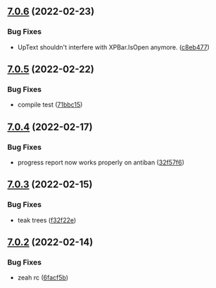 ## [7.0.6](https://github.com/Torwent/WaspLib/compare/v7.0.5...v7.0.6) (2022-02-23)


### Bug Fixes

* UpText shouldn't interfere with XPBar.IsOpen anymore. ([c8eb477](https://github.com/Torwent/WaspLib/commit/c8eb4773a646ac7a30c99c80cb277f14e2e953e4))



## [7.0.5](https://github.com/Torwent/WaspLib/compare/v7.0.4...v7.0.5) (2022-02-22)


### Bug Fixes

* compile test ([71bbc15](https://github.com/Torwent/WaspLib/commit/71bbc15ef99f1eb9bca79502a4da63d9c5b25aa3))



## [7.0.4](https://github.com/Torwent/WaspLib/compare/v7.0.3...v7.0.4) (2022-02-17)


### Bug Fixes

* progress report now works properly on antiban ([32f57f6](https://github.com/Torwent/WaspLib/commit/32f57f61d7e278394418ebcc5cf61776b47ca801))



## [7.0.3](https://github.com/Torwent/WaspLib/compare/v7.0.2...v7.0.3) (2022-02-15)


### Bug Fixes

* teak trees ([f32f22e](https://github.com/Torwent/WaspLib/commit/f32f22e7800d6a90568e85cae82e6f8fa5bb711f))



## [7.0.2](https://github.com/Torwent/WaspLib/compare/v7.0.1...v7.0.2) (2022-02-14)


### Bug Fixes

* zeah rc ([6facf5b](https://github.com/Torwent/WaspLib/commit/6facf5ba15bb5b23a25fc420e63a7aed41b6d402))



